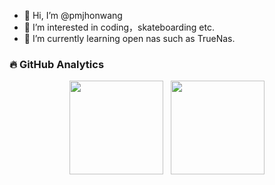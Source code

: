 - 👋 Hi, I’m @pmjhonwang
- 👀 I’m interested in coding，skateboarding etc.
- 🌱 I’m currently learning open nas such as TrueNas.

<!---
pmjhonwang/pmjhonwang is a ✨ special ✨ repository because its `README.md` (this file) appears on your GitHub profile.
You can click the Preview link to take a look at your changes.
--->

### 🔥 GitHub Analytics
<p align= "center">
  <img height= "150" src="https://github-readme-stats.vercel.app/api?username=pmjhonwang&show_icons=true&include_all_commits=true&hide=issues&theme=tokyonight" />
   &nbsp;
  <img height= "150" src="https://github-readme-stats.vercel.app/api/top-langs/?username=pmjhonwang&layout=compact&langs_count=5&hide=html,Makefile&theme=tokyonight" />
</p>
